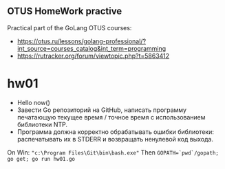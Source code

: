## OTUS HomeWork practive

Practical part of the GoLang OTUS courses:
- https://otus.ru/lessons/golang-professional/?int_source=courses_catalog&int_term=programming
- https://rutracker.org/forum/viewtopic.php?t=5863412

# hw01
- Hello now()
- Завести Go репозиторий на GitHub, написать программу печатающую текущее время / точное время с использованием библиотеки NTP.
- Программа должна корректно обрабатывать ошибки библиотеки: распечатывать их в STDERR и возвращать ненулевой код выхода.

On Win: ```"c:\Program Files\Git\bin\bash.exe"```
Then ```GOPATH=`pwd`/gopath; go get; go run hw01.go```